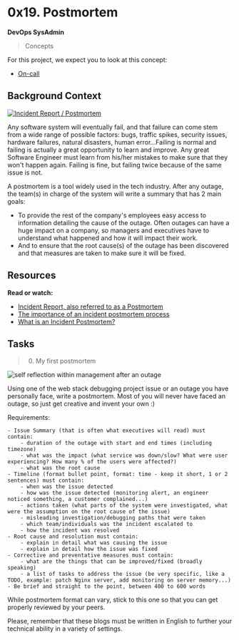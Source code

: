 # 0x19. Postmortem

**DevOps SysAdmin**

> Concepts

For this project, we expect you to look at this concept:

- [On-call](https://intranet.alxswe.com/concepts/39)

## Background Context

[![Incident Report / Postmortem](http://img.youtube.com/vi/rp5cVMNmbro/0.jpg)](http://www.youtube.com/watch?v=rp5cVMNmbro "Postmortem")

Any software system will eventually fail, and that failure can come stem from a wide range of possible factors: bugs, traffic spikes, security issues, hardware failures, natural disasters, human error...Failing is normal and failing is actually a great opportunity to learn and improve. Any great Software Engineer must learn from his/her mistakes to make sure that they won't happen again. Failing is fine, but failing twice because of the same issue is not.

A postmortem is a tool widely used in the tech industry. After any outage, the team(s) in charge of the system will write a summary that has 2 main goals:

- To provide the rest of the company's employees easy access to information detailing the cause of the outage. Often outages can have a huge impact on a company, so managers and executives have to understand what happened and how it will impact their work.
- And to ensure that the root cause(s) of the outage has been discovered and that measures are taken to make sure it will be fixed.

## Resources

**Read or watch:**

- [Incident Report, also referred to as a Postmortem](https://sysadmincasts.com/episodes/20-how-to-write-an-incident-report-postmortem)
- [The importance of an incident postmortem process](https://www.atlassian.com/incident-management/postmortem#an-effective-incident-postmortem-plan)
- [What is an Incident Postmortem?](https://www.pagerduty.com/resources/learn/incident-postmortem/)

## Tasks

> 0. My first postmortem 

![self reflection within management after an outage](https://twitter.com/i/status/834887829486399488)

Using one of the web stack debugging project issue or an outage you have personally face, write a postmortem. Most of you will never have faced an outage, so just get creative and invent your own :)

Requirements:

	- Issue Summary (that is often what executives will read) must contain: 
		- duration of the outage with start and end times (including timezone)
		- what was the impact (what service was down/slow? What were user experiencing? How many % of the users were affected?)
		- what was the root cause
	- Timeline (format bullet point, format: time - keep it short, 1 or 2 sentences) must contain:
		- when was the issue detected
		- how was the issue detected (monitoring alert, an engineer noticed something, a customer complained...)
		- actions taken (what parts of the system were investigated, what were the assumption on the root cause of the issue)
		- misleading investigation/debugging paths that were taken
		- which team/individuals was the incident escalated to
		- how the incident was resolved
	- Root cause and resolution must contain:
		- explain in detail what was causing the issue
		- explain in detail how the issue was fixed
	- Corrective and preventative measures must contain:
		- what are the things that can be improved/fixed (broadly speaking)
		- a list of tasks to address the issue (be very specific, like a TODO, example: patch Nginx server, add monitoring on server memory...)
	- Be brief and straight to the point, between 400 to 600 words

While postmortem format can vary, stick to this one so that you can get properly reviewed by your peers.

Please, remember that these blogs must be written in English to further your technical ability in a variety of settings.
